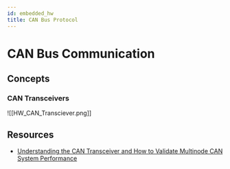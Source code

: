 ```yaml
---
id: embedded_hw
title: CAN Bus Protocol
---
```



# CAN Bus Communication

## Concepts

### CAN Transceivers
![[HW_CAN_Transciever.png]]

## Resources
- [Understanding the CAN Transceiver and How to Validate Multinode CAN System Performance](https://www.analog.com/en/resources/technical-articles/understanding-can-transceiver-how-validate-multinode-can-system-performance.html)